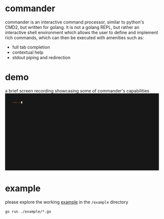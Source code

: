 # commander
commander is an interactive command processor, similar to python's CMD2, but written for golang.  it is not a golang REPL, but rather an interactive shell environment which allows the user to define and implement rich commands, which can then be executed with amenities such as:

- full tab completion
- contextual help
- stdout piping and redirection

# demo
a brief screen recording showcasing some of commander's capabilities
![demo](https://raw.githubusercontent.com/hashibuto/commander/master/demo.gif)

# example
please explore the working [example](https://github.com/hashibuto/commander/tree/master/example) in the `/example` directory
```
go run ./example/*.go
```
